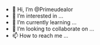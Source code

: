 - 👋 Hi, I’m @Primeudealor
- 👀 I’m interested in ...
- 🌱 I’m currently learning ...
- 💞️ I’m looking to collaborate on ...
- 📫 How to reach me ...

<!---
Primeudealor/Primeudealor is a ✨ special ✨ repository because its `README.md` (this file) appears on your GitHub profile.
You can click the Preview link to take a look at your changes.
--->
